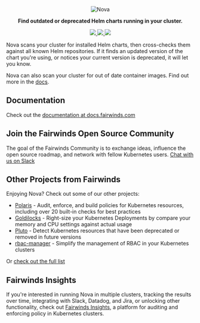 <div align="center" class="no-border">
  <img src="/img/logo.png" alt="Nova" />
  <br>

  <b>Find outdated or deprecated Helm charts running in your cluster.</b>

  <a href="https://github.com/FairwindsOps/nova/releases">
    <img src="https://img.shields.io/github/v/release/FairwindsOps/nova">
  </a>
  <a href="https://goreportcard.com/report/github.com/FairwindsOps/nova">
    <img src="https://goreportcard.com/badge/github.com/FairwindsOps/nova">
  </a>
  <a href="https://circleci.com/gh/FairwindsOps/nova.svg">
    <img src="https://circleci.com/gh/FairwindsOps/nova.svg?style=svg">
  </a>
</div>

Nova scans your cluster for installed Helm charts, then cross-checks them against
all known Helm repositories. If it finds an updated version of the chart you're using,
or notices your current version is deprecated, it will let you know.

Nova can also scan your cluster for out of date container images. Find out more in the [docs](https://nova.docs.fairwinds.com).

## Documentation

Check out the [documentation at docs.fairwinds.com](https://nova.docs.fairwinds.com)

<!-- Begin boilerplate -->
## Join the Fairwinds Open Source Community

The goal of the Fairwinds Community is to exchange ideas, influence the open source roadmap,
and network with fellow Kubernetes users.
[Chat with us on Slack](https://join.slack.com/t/fairwindscommunity/shared_invite/zt-2na8gtwb4-DGQ4qgmQbczQyB2NlFlYQQ)

## Other Projects from Fairwinds

Enjoying Nova? Check out some of our other projects:
* [Polaris](https://github.com/FairwindsOps/Polaris) - Audit, enforce, and build policies for Kubernetes resources, including over 20 built-in checks for best practices
* [Goldilocks](https://github.com/FairwindsOps/Goldilocks) - Right-size your Kubernetes Deployments by compare your memory and CPU settings against actual usage
* [Pluto](https://github.com/FairwindsOps/Pluto) - Detect Kubernetes resources that have been deprecated or removed in future versions
* [rbac-manager](https://github.com/FairwindsOps/rbac-manager) - Simplify the management of RBAC in your Kubernetes clusters

Or [check out the full list](https://www.fairwinds.com/open-source-software?utm_source=nova&utm_medium=nova&utm_campaign=nova)
## Fairwinds Insights
If you're interested in running Nova in multiple clusters,
tracking the results over time, integrating with Slack, Datadog, and Jira,
or unlocking other functionality, check out
[Fairwinds Insights](https://fairwinds.com/insights),
a platform for auditing and enforcing policy in Kubernetes clusters.

